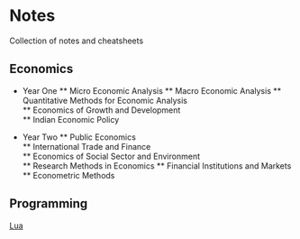 # Notes
Collection of notes and cheatsheets

## Economics
* Year One
** Micro Economic Analysis
** Macro Economic Analysis
** Quantitative Methods for Economic Analysis	 
** Economics of Growth and Development	 
** Indian Economic Policy

* Year Two
** Public Economics	 
** International Trade and Finance	 
** Economics of Social Sector and Environment	 
** Research Methods in Economics
** Financial Institutions and Markets
** Econometric Methods

## Programming
[Lua](Programming/Lua/Home.md)

